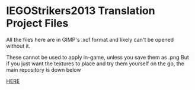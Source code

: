 # IEGOStrikers2013 Translation Project Files

All the files here are in GIMP's .xcf format and likely can't be opened without it.

These cannot be used to apply in-game, unless you save them as .png
But if you just want the textures to place and try them yourself on the go, the main repository is down below

[HERE](https://github.com/AkiraJkr/Inazuma-Eleven-GO-Strikers-2013-English-Translation)